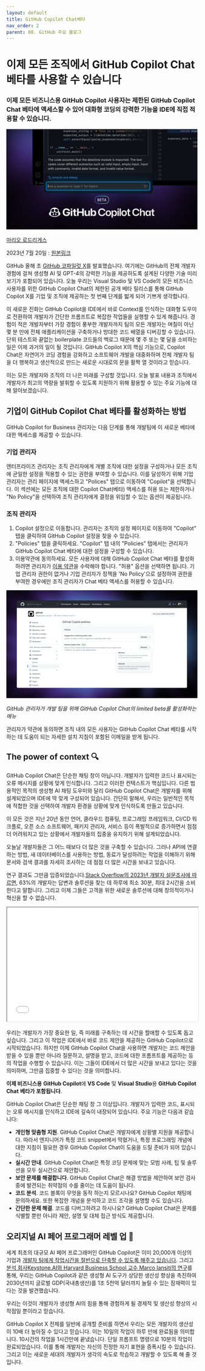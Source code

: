 ```yaml
---
layout: default
title: GitHub Copilot Chat베타
nav_order: 2
parent: 08. GitHub 주요 블로그
---
```



# **이제 모든 조직에서 GitHub Copilot Chat 베타를 사용할 수 있습니다**



### 이제 모든 비즈니스용 GitHub Copilot 사용자는 제한된 GitHub Copilot Chat 베타에 액세스할 수 있어 대화형 코딩의 강력한 기능을 IDE에 직접 적용할 수 있습니다.

<img src="../assets/images/ch08/blog-cover-0201.webp">

[마리오 로드리게스](https://github.blog/author/mariorod/)

2023년 7월 20일 : [원본링크](https://github.blog/2023-07-20-github-copilot-chat-beta-now-available-for-every-organization/)

GitHub 올해 초 [GitHub 코파일럿 X](https://github.com/features/preview/copilot-x)를 발표했습니다. 여기에는 GitHub의 전체 개발자 경험에 걸쳐 생성형 AI 및 GPT-4의 강력한 기능을 제공하도록 설계된 다양한 기술 미리보기가 포함되어 있습니다. 오늘 우리는 Visual Studio 및 VS Code의 모든 비즈니스 사용자를 위한 GitHub Copilot Chat의 제한된 공개 베타 릴리스를 통해 GitHub Copilot X를 기업 및 조직에 제공하는 첫 번째 단계를 밟게 되어 기쁘게 생각합니다.

이 새로운 진화는 GitHub Copilot을 IDE에서 바로 Context를 인식하는 대화형 도우미로 전환하여 개발자가 간단한 프롬프트로 복잡한 작업들을 실행할 수 있게 해줍니다. 경험이 적은 개발자부터 가장 경험이 풍부한 개발자까지 팀의 모든 개발자는 며칠이 아닌 몇 분 만에 전체 애플리케이션을 구축하거나 방대한 코드 배열을 디버깅할 수 있습니다. 단위 테스트와 끝없는 boilerplate 코드들의 백로그 때문에 몇 주 또는 몇 달을 소비하는 일은 이제 과거의 일이 될 것입니다. GitHub Copilot X의 핵심 기능으로, Copilot Chat은 자연어가 코딩 경험을 강화하고 소프트웨어 개발을 대중화하며 전체 개발자 팀을 더 행복하고 생산적으로 만드는 새로운 시대로의 문을 활짝 열 것이라고 믿습니다.

이는 모든 개발자와 조직의 더 나은 미래를 구성할 것입니다. 오늘 발표 내용과 조직에서 개발자가 최고의 역량을 발휘할 수 있도록 지원하기 위해 활용할 수 있는 주요 기능에 대해 알아보겠습니다.

## 기업이 GitHub Copilot Chat 베타를 활성화하는 방법

GitHub Copilot for Business 관리자는 다음 단계를 통해 개발팀에 이 새로운 베타에 대한 액세스를 제공할 수 있습니다.


### 기업 관리자

엔터프라이즈 관리자는 조직 관리자에게 개별 조직에 대한 설정을 구성하거나 모든 조직에 균일한 설정을 적용할 수 있는 권한을 부여할 수 있습니다. 이를 달성하기 위해 기업 관리자는 관리 페이지에 액세스하고 "Polices" 탭으로 이동하여 "Copilot"을 선택합니다. 이 섹션에는 모든 조직에 대한 Copilot Chat(베타) 액세스를 허용 또는 제한하거나 "No Policy"을 선택하여 조직 관리자에게 결정을 위임할 수 있는 옵션이 제공됩니다.


### 조직 관리자

1. Copilot 설정으로 이동합니다. 관리자는 조직의 설정 페이지로 이동하여 "Copilot" 탭을 클릭하여 GitHub Copilot 설정을 찾을 수 있습니다.
2. "Policies" 탭을 클릭하세요. "Copilot" 탭 내의 "Policies" 탭에서는 관리자가 GitHub Copilot Chat 베타에 대한 설정을 구성할 수 있습니다.
3. 이용약관에 동의하세요. 모든 사용자에 대해 GitHub Copilot Chat 베타를 활성화하려면 관리자가 [이용 약관](https://github.co/copilot-chat-terms)을 수락해야 합니다. "허용" 옵션을 선택하면 됩니다. 기업 관리자 권한이 없거나 기업 관리자가 정책을 'No Policy'으로 설정하여 권한을 부여한 경우에만 조직 관리자가 Chat 베타 액세스를 허용할 수 있습니다.

<img src="../assets/images/ch08/copilot-policies.webp">

*GitHub 관리자가 개발 팀을 위해 GitHub Copilot Chat의 limited beta를 활성화하는 메뉴*


관리자가 약관에 동의하면 조직 내의 모든 사용자는 GitHub Copilot Chat 베타를 시작하는 데 도움이 되는 자세한 설치 지침이 포함된 이메일을 받게 됩니다.

## **The power of context 🔍**

GitHub Copilot Chat은 단순한 채팅 창이 아닙니다. 개발자가 입력한 코드나 표시되는 오류 메시지를 상황에 맞게 인식합니다. 그리고 이러한 컨텍스트가 핵심입니다. 다른 범용적인 목적의 생성형 AI 채팅 도우미와 달리 GitHub Copilot Chat은 개발자를 위해 설계되었으며 IDE에 딱 맞게 구성되어 있습니다. 간단히 말해서, 우리는 일반적인 목적에 적합한 것을 선택하여 개발자 환경을 상황에 맞게 인식하도록 만들고 있습니다.

이 모든 것은 지난 20년 동안 언어, 클라우드 컴퓨팅, 프로그래밍 프레임워크, CI/CD 워크플로, 오픈 소스 소프트웨어, 패키지 관리자, 서비스 등이 폭발적으로 증가하면서 점점 더 어려워지고 있는 상황에서 개발자들의 집중을 유지하기 위해 설계되었습니다.

오늘날 개발자들은 그 어느 때보다 더 많은 것을 구축할 수 있습니다. 그러나 API에 연결하는 방법, 새 데이터베이스를 사용하는 방법, 동료가 달성하려는 작업을 이해하기 위해 문서와 검색 결과를 자세히 조사하는 데 점점 더 많은 시간을 보내고 있습니다.

연구 결과도 그만큼 입증되었습니다.[Stack Overflow의 2023년 개발자 설문조사에 따르면](https://survey.stackoverflow.co/2023/#section-productivity-impacts-daily-time-spent-searching-for-answers-solutions), 63%의 개발자는 답변과 솔루션을 찾는 데 하루에 최소 30분, 최대 2시간을 소비한다고 말합니다. 그리고 이제 그들은 고객을 위한 새로운 솔루션에 대해 창의적이거나 혁신을 할 수 없습니다.

<iframe src="../assets/images/ch08/253630496-7947affa-b82b-4753-af00-a260105ec60e.mp4" style="width:100%; height:300px;"></iframe>

우리는 개발자가 가장 중요한 일, 즉 미래를 구축하는 데 시간을 할애할 수 있도록 돕고 싶습니다. 그리고 이 작업은 IDE에서 바로 코드 제안을 제공하는 GitHub Copilot으로 시작되었습니다. 하지만 이제 GitHub Copilot Chat을 사용하면 개발자는 코드 제안을 받을 수 있을 뿐만 아니라 질문하고, 설명을 받고, 코드에 대한 프롬프트를 제공하는 등의 작업을 수행할 수 있습니다. 이는 그들이 IDE에서 더 많은 시간을 보내고 있다는 것을 의미하며, 그만큼 집중할 수 있다는 것을 의미합니다.

**이제 비즈니스용**  **GitHub Copilot**에 **VS Code** 및 **Visual Studio**용  **GitHub Copilot Chat**  **베타가 포함됩니다**.

GitHub Copilot Chat은 단순한 채팅 창 그 이상입니다. 개발자가 입력한 코드, 표시되는 오류 메시지를 인식하고 IDE에 깊숙이 내장되어 있습니다. 주요 기능은 다음과 같습니다:

- **개인형 맞춤형 지원**. GitHub Copilot Chat은 개발자에게 상황별 지원을 제공합니다. 따라서 엔지니어가 특정 코드 snippet에서 막혔거나, 특정 프로그래밍 개념에 대한 지침이 필요한 경우 GitHub Copilot Chat이 도움을 드릴 준비가 되어 있습니다.
- **실시간 안내**. GitHub Copilot Chat은 특정 코딩 문제에 맞는 모범 사례, 팁 및 솔루션을 모두 실시간으로 제안합니다.
- **보안 문제를 해결합니다**. GitHub Copilot Chat은 해결 방법을 제안하여 보안 검사 중에 발견되는 취약점의 수를 줄이는 데 도움이 됩니다.
- **코드 분석**. 코드 블록이 무엇을 동작 하는지 모르시나요? GitHub Copilot 채팅에 문의하세요. 또한 복잡한 개념을 분석하고 코드 조각을 설명할 수도 있습니다.
- **간단한 문제 해결**. 코드를 디버그하려고 하시나요? GitHub Copilot Chat은 문제를 식별할 뿐만 아니라 제안, 설명 및 대체 접근 방식도 제공합니다.

## **오리지널**  **AI**  **페어 프로그래머 레벨 업 🚀**

세계 최초의 대규모 AI 페어 프로그래머인 GitHub Copilot은 이미 20,000개 이상의 기업과 [개발자 팀에게 작업시간을 절반으로 단축할 수 있도록 해주고 있습니다](https://github.blog/2022-09-07-research-quantifying-github-copilots-impact-on-developer-productivity-and-happiness/). 그리고 [분석 회사](https://github.blog/2023-06-27-the-economic-impact-of-the-ai-powered-developer-lifecycle-and-lessons-from-github-copilot/)[Keystone.AI와 Harvard Business School 교수 Marco Iansiti의 연구](https://github.blog/2023-06-27-the-economic-impact-of-the-ai-powered-developer-lifecycle-and-lessons-from-github-copilot/)를 통해, 우리는 GitHub Copilot과 같은 생성형 AI 도구가 상당한 생산성 향상을 촉진하여 2030년까지 글로벌 GDP(국내총생산)를 1조 5천억 달러까지 늘릴 수 있는 잠재력이 있다는 것을 발견했습니다.

우리는 이것이 개발자가 생성형 AI의 힘을 통해 경험하게 될 경제적 및 생산성 향상의 시작점일 뿐이라고 믿습니다.

GitHub Copilot X 전체를 일반에 공개할 준비를 하면서 우리는 모든 개발자의 생산성이 10배 더 높아질 수 있다고 믿습니다. 이는 10일의 작업이 하루 만에 완료됨을 의미합니다. 10시간의 작업을 1시간만에 끝냈습니다. 단일 프롬프트 명령으로 10분의 작업이 완료되었습니다. 이를 통해 개발자는 자신의 진정한 자기 표현을 증폭시킬 수 있습니다. 그리고 이는 새로운 세대의 개발자가 생각의 속도로 학습하고 개발할 수 있도록 해 줄 것입니다.